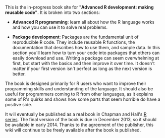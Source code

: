 This is the in-progress book site for __"Advanced R development: making reusable code"__.  It is broken into two sections:

* __Advanced R programming__: learn all about how the R language works and how you can use it to solve real problems. 

* __Package development__: Packages are the fundamental unit of reproducible R code. They include reusable R functions, the documentation that describes how to use them, and sample data. In this section you'll learn how to turn your code into packages that others can easily download and use. Writing a package can seem overwhelming at first, but start with the basics and then improve it over time. It doesn't matter if your first version isn't perfect as long as the next version is better.
 
The book is designed primarily for R users who want to improve their programming skills and understanding of the language.  It should also be useful for programmers coming to R from other languages, as it explains some of R's quirks and shows how some parts that seem horrible do have a positive side.

It will eventually be published as a real book in Chapman and Hall's [R series](http://www.crcpress.com/browse/series/crctherser).  The final version of the book is due in December 2013, so it should be available in early 2014. Thanks to the agreement of the publisher, this wiki will continue to be freely available after the book is published.